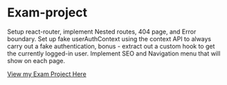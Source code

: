# Exam-project

Setup react-router, implement Nested routes, 404 page, and Error boundary. Set up fake userAuthContext using the context API to always carry out a fake authentication, bonus - extract out a custom hook to get the currently logged-in user. Implement SEO and Navigation menu that will show on each page.

[View my Exam Project Here](https://react-authentication-34a21.web.app/)

